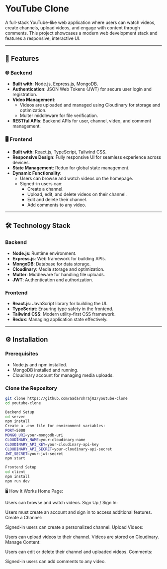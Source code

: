 # YouTube Clone

A full-stack YouTube-like web application where users can watch videos, create channels, upload videos, and engage with content through comments. This project showcases a modern web development stack and features a responsive, interactive UI.

---

## 🚀 Features

### 🌐 Backend
- **Built with**: Node.js, Express.js, MongoDB.
- **Authentication**: JSON Web Tokens (JWT) for secure user login and registration.
- **Video Management**: 
  - Videos are uploaded and managed using Cloudinary for storage and optimization.
  - Multer middleware for file verification.
- **RESTful APIs**: Backend APIs for user, channel, video, and comment management.

### 🖥️ Frontend
- **Built with**: React.js, TypeScript, Tailwind CSS.
- **Responsive Design**: Fully responsive UI for seamless experience across devices.
- **State Management**: Redux for global state management.
- **Dynamic Functionality**:
  - Users can browse and watch videos on the homepage.
  - Signed-in users can:
    - Create a channel.
    - Upload, edit, and delete videos on their channel.
    - Edit and delete their channel.
    - Add comments to any video.

---

## 🛠️ Technology Stack

### Backend
- **Node.js**: Runtime environment.
- **Express.js**: Web framework for building APIs.
- **MongoDB**: Database for data storage.
- **Cloudinary**: Media storage and optimization.
- **Multer**: Middleware for handling file uploads.
- **JWT**: Authentication and authorization.

### Frontend
- **React.js**: JavaScript library for building the UI.
- **TypeScript**: Ensuring type safety in the frontend.
- **Tailwind CSS**: Modern utility-first CSS framework.
- **Redux**: Managing application state effectively.

---

## ⚙️ Installation

### Prerequisites
- Node.js and npm installed.
- MongoDB installed and running.
- Cloudinary account for managing media uploads.

### Clone the Repository
```bash
git clone https://github.com/aadarshraj02/youtube-clone
cd youtube-clone

Backend Setup
cd server
npm install
Create a .env file for environment variables:
PORT=5000
MONGO_URI=your-mongodb-uri
CLOUDINARY_NAME=your-cloudinary-name
CLOUDINARY_API_KEY=your-cloudinary-api-key
CLOUDINARY_API_SECRET=your-cloudinary-api-secret
JWT_SECRET=your-jwt-secret
npm start

Frontend Setup
cd client
npm install
npm run dev
```

🖥️ How It Works
Home Page:

Users can browse and watch videos.
Sign Up / Sign In:

Users must create an account and sign in to access additional features.
Create a Channel:

Signed-in users can create a personalized channel.
Upload Videos:

Users can upload videos to their channel. Videos are stored on Cloudinary.
Manage Content:

Users can edit or delete their channel and uploaded videos.
Comments:

Signed-in users can add comments to any video.
